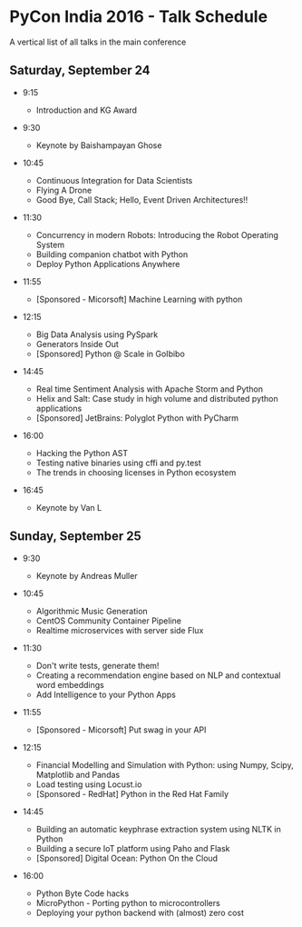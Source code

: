 # PyCon India 2016 - Talk Schedule

A vertical list of all talks in the main conference

## Saturday, September 24

* 9:15

  * Introduction and KG Award

* 9:30

  * Keynote by Baishampayan Ghose

* 10:45

  * Continuous Integration for Data Scientists
  * Flying A Drone
  * Good Bye, Call Stack; Hello, Event Driven Architectures!!

* 11:30

  * Concurrency in modern Robots: Introducing the Robot Operating System
  * Building companion chatbot with Python
  * Deploy Python Applications Anywhere

* 11:55

  * [Sponsored - Micorsoft] Machine Learning with python

* 12:15

  * Big Data Analysis using PySpark
  * Generators Inside Out
  * [Sponsored] Python @ Scale in GoIbibo

* 14:45

  * Real time Sentiment Analysis with Apache Storm and Python
  * Helix and Salt: Case study in high volume and distributed python applications
  * [Sponsored] JetBrains: Polyglot Python with PyCharm

* 16:00

  * Hacking the Python AST
  * Testing native binaries using cffi and py.test
  * The trends in choosing licenses in Python ecosystem

* 16:45

  * Keynote by Van L

## Sunday, September 25

* 9:30

  * Keynote by Andreas Muller

* 10:45

  * Algorithmic Music Generation
  * CentOS Community Container Pipeline
  * Realtime microservices with server side Flux

* 11:30

  * Don't write tests, generate them!
  * Creating a recommendation engine based on NLP and contextual word embeddings
  * Add Intelligence to your Python Apps 

* 11:55

  * [Sponsored - Micorsoft] Put swag in your API

* 12:15

  * Financial Modelling and Simulation with Python: using Numpy, Scipy, Matplotlib and Pandas
  * Load testing using Locust.io
  * [Sponsored - RedHat] Python in the Red Hat Family

* 14:45

  * Building an automatic keyphrase extraction system using NLTK in Python
  * Building a secure IoT platform using Paho and Flask
  * [Sponsored] Digital Ocean: Python On the Cloud

* 16:00

  * Python Byte Code hacks
  * MicroPython - Porting python to microcontrollers
  * Deploying your python backend with (almost) zero cost

